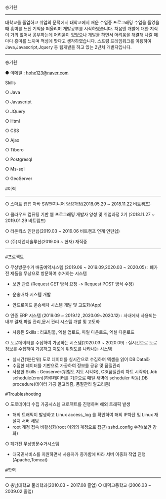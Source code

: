 송기원

---
대학교를 졸업하고 취업의 문턱에서 대학교에서 배운 수업중 프로그래밍 수업을 들었을 때 흥미를 느낀 기억을 떠올리며 개발공부를 시작하였습니다.
처음엔 개발에 대한 지식이 거의 없어서 공부하는데 어려움이 있었으나 개발을 하면서 어려움을 해결해 나갈 때마다 흥미를 느끼며 적성에 맞다고 생각하였습니다.
스프링 프레임워크를 이용하여 Java,Javascript,Jquery 등 웹개발을 하고 있는 2년차 개발자입니다. 

---

송기원

● 이메일 : hohe123@naver.com

Skills

 ○ Java

 ○ Javascript

 ○ JQuery

 ○ Html

 ○ CSS

 ○ Ajax

 ○ Tibero

 ○ Postgresql

 ○ Ms-sql

 ○ GeoServer

#이력

---

○ 스마트 웹앱 자바 SW엔지니어 양성과정(2018.05.29 ~ 2018.11.22 비트캠프)

○ 클라우드 컴퓨팅 기반 웹 프로그래밍 개발자 양성 및 취업과정 2기 (2018.11.27 ~ 2019.01.29 비트캠프)

○ 라온웍스 인턴쉽(2019.03 ~ 2019.06 비트캠프 연계 인턴쉽)

○ (주)지앤티솔루션(2019.06 ~ 현재) 재직중 

---
#프로젝트

 ○ 무상방문수거 배출예약시스템 (2019.06 ~ 2019.09,2020.03 ~ 2020.05) : 폐가전 제품을 무상으로 방문하여 수거하는 시스템
 
 - 보안 관련 (Request GET 방식 요청 -> Request POST 방식 수정)

 - 운송배차 시스템 개발

 - 안드로이드 운송배차 시스템 개발 및 고도화(App)

 ○ 인증 ERP 시스템 (2019.09 ~ 2019.12 ,2020.09~2020.12) : 사내에서 사용되는 내부 결재,파일 관리,문서 관리 시스템 개발 및 고도화
 
- 사용된 Skills : 리포팅툴, 엑셀 업로드, 파일 다운로드, 엑셀 다운로드
   
 ○ 도로데이터를 수집하여 가공하는 시스템(2020.03 ~ 2020.09) : 실시간으로 도로정보를 수집하여 가공하고 지도에 위험도를 나타내는 시스템

 - 실시간(1분단위) 도로 데이터를 실시간으로 수집하여 엑셀을 읽어 DB Data화
 - 수집한 데이터를 기반으로 가공하여 정보를 공유 및 품질관리
 - 사용한 Skills : Geoserver(위험도 지도 시각화), C3(품질관리 차트 시각화),Job schedule(cron)(하루데이터를 기준으로 매일 새벽에 scheduler 작동),DB procedure(데이터 가공 알고리즘, 품질관리 알고리즘)

#Troubleshooting

 ○ 도로데이터 수집 가공시스템 프로젝트를 진행하며 해외 트래픽 발생

- 해외 트래픽이 발생하고 Linux access_log 를 확인하여 해외 IP차단 및 Linux 재설치 서버 세팅
- root 계정 접속 비활성화(root 이외의 계정으로 접근) sshd_config 수정(보안 강화)

 ○ 폐가전 무상방문수거시스템
 
 - 대국민서비스를 지원하면서 사용자가 증가함에 따라 서버 이중화 작업 진행(Apache,Tomcat)


#학력

---

○ 충남대학교 물리학과(2010.03 ~ 2017.08 졸업)
○ 대덕고등학교 (2006.03 ~ 2009.02 졸업)
